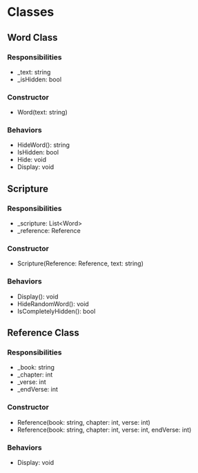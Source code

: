 # Classes

## Word Class

### Responsibilities
<ul>
    <li>_text: string</li>
    <li>_isHidden: bool</li>
</ul>

### Constructor
<ul>
    <li>Word(text: string)</li>
</ul>

### Behaviors
<ul>
    <li>HideWord(): string</li>
        <!--
            hiddenword = len(word) * "_"
            return hiddenword
        -->
    <li>IsHidden: bool</li>
        <!--
            return _ishidden;
        -->
    <li>Hide: void</li>
        <!--
            _ishidden = true;
        -->
    <li>Display: void</li>
</ul>

## Scripture

### Responsibilities
<ul>
    <li>_scripture: List&lt;Word&gt; </li>
    <li>_reference: Reference </li>

</ul>

### Constructor
<ul>
    <li>Scripture(Reference: Reference, text: string)</li>
</ul>

### Behaviors
<ul>
    <li>Display(): void</li>
        <!--
            print(scripture)
        -->
    <li>HideRandomWord(): void</li>
        <!--
        scripture = list(text)
        word = random(scripture) # return a random Word obj
        index = scripture.index(word)
        if word.GetIsHidden() != true:
            word.HideWord()
            word.SetIsHidden()
            scripture[index] = hiddenword 
        -->
    <li>IsCompletelyHidden(): bool</li>
</ul>

## Reference Class

### Responsibilities
<ul>
    <li>_book: string</li>
    <li>_chapter: int</li>
    <li>_verse: int</li>
    <li>_endVerse: int</li>
</ul>

### Constructor
<ul>
    <li>Reference(book: string, chapter: int, verse: int)</li>
    <li>Reference(book: string, chapter: int, verse: int, endVerse: int)</li>
</ul>

### Behaviors
<ul>
    <li>Display: void</li>
</ul>